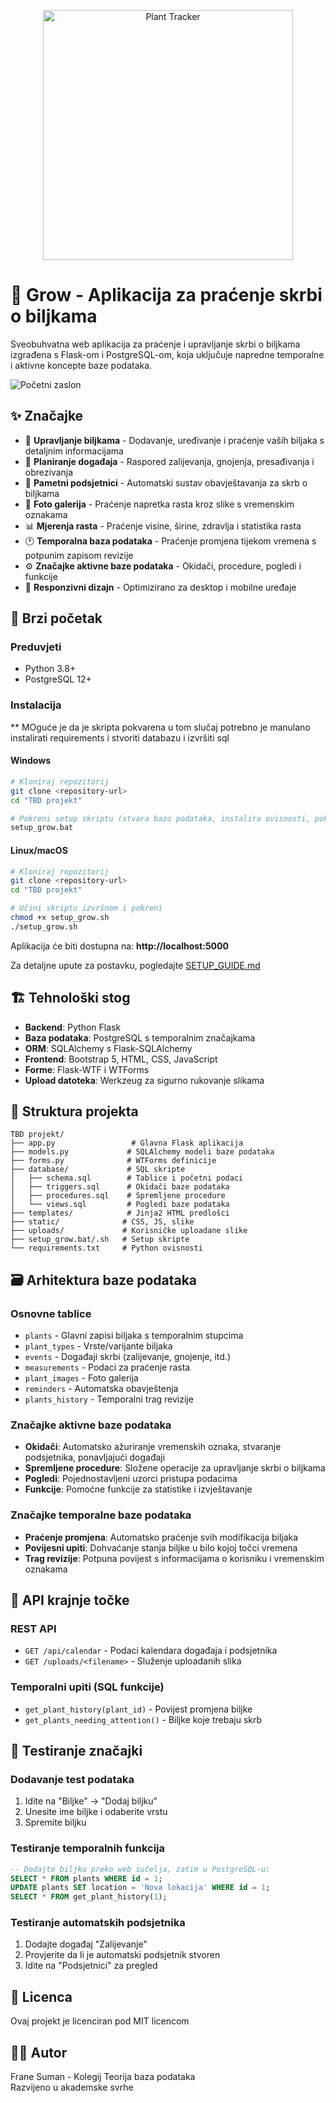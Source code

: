<p align="center">
<img src="static/img/full_logo.png" alt="Plant Tracker" width="auto" height="400" display: block>
</p> 

# 🌱 Grow - Aplikacija za praćenje skrbi o biljkama

Sveobuhvatna web aplikacija za praćenje i upravljanje skrbi o biljkama izgrađena s Flask-om i PostgreSQL-om, koja uključuje napredne temporalne i aktivne koncepte baze podataka.

![Početni zaslon](static/img/Snimka%20zaslona_22-6-2025_5275_127.0.0.1.jpeg)

## ✨ Značajke

- 🌿 **Upravljanje biljkama** - Dodavanje, uređivanje i praćenje vaših biljaka s detaljnim informacijama
- 📅 **Planiranje događaja** - Raspored zalijevanja, gnojenja, presađivanja i obrezivanja  
- 🔔 **Pametni podsjetnici** - Automatski sustav obavještavanja za skrb o biljkama
- 📸 **Foto galerija** - Praćenje napretka rasta kroz slike s vremenskim oznakama
- 📊 **Mjerenja rasta** - Praćenje visine, širine, zdravlja i statistika rasta
- 🕐 **Temporalna baza podataka** - Praćenje promjena tijekom vremena s potpunim zapisom revizije
- ⚙️ **Značajke aktivne baze podataka** - Okidači, procedure, pogledi i funkcije
- 📱 **Responzivni dizajn** - Optimizirano za desktop i mobilne uređaje

## 🚀 Brzi početak

### Preduvjeti
- Python 3.8+
- PostgreSQL 12+

### Instalacija
 ** MOguće je da je skripta pokvarena u tom slučaj potrebno je manulano instalirati requirements i stvoriti databazu i izvršiti sql
#### Windows
```bash
# Kloniraj repozitorij
git clone <repository-url>
cd "TBD projekt"

# Pokreni setup skriptu (stvara bazu podataka, instalira ovisnosti, pokreće app)
setup_grow.bat
```

#### Linux/macOS
```bash
# Kloniraj repozitorij
git clone <repository-url>
cd "TBD projekt"

# Učini skriptu izvršnom i pokreni
chmod +x setup_grow.sh
./setup_grow.sh
```

Aplikacija će biti dostupna na: **http://localhost:5000**

Za detaljne upute za postavku, pogledajte [SETUP_GUIDE.md](SETUP_GUIDE.md)

## 🏗️ Tehnološki stog

- **Backend**: Python Flask
- **Baza podataka**: PostgreSQL s temporalnim značajkama
- **ORM**: SQLAlchemy s Flask-SQLAlchemy  
- **Frontend**: Bootstrap 5, HTML, CSS, JavaScript
- **Forme**: Flask-WTF i WTForms
- **Upload datoteka**: Werkzeug za sigurno rukovanje slikama

## 📁 Struktura projekta

```
TBD projekt/
├── app.py                 # Glavna Flask aplikacija
├── models.py             # SQLAlchemy modeli baze podataka
├── forms.py              # WTForms definicije
├── database/             # SQL skripte
│   ├── schema.sql        # Tablice i početni podaci
│   ├── triggers.sql      # Okidači baze podataka
│   ├── procedures.sql    # Spremljene procedure
│   └── views.sql         # Pogledi baze podataka
├── templates/            # Jinja2 HTML predlošci
├── static/              # CSS, JS, slike
├── uploads/             # Korisničke uploadane slike
├── setup_grow.bat/.sh   # Setup skripte
└── requirements.txt     # Python ovisnosti
```

## 🗃️ Arhitektura baze podataka

### Osnovne tablice
- `plants` - Glavni zapisi biljaka s temporalnim stupcima
- `plant_types` - Vrste/varijante biljaka  
- `events` - Događaji skrbi (zalijevanje, gnojenje, itd.)
- `measurements` - Podaci za praćenje rasta
- `plant_images` - Foto galerija
- `reminders` - Automatska obavještenja
- `plants_history` - Temporalni trag revizije

### Značajke aktivne baze podataka
- **Okidači**: Automatsko ažuriranje vremenskih oznaka, stvaranje podsjetnika, ponavljajući događaji
- **Spremljene procedure**: Složene operacije za upravljanje skrbi o biljkama
- **Pogledi**: Pojednostavljeni uzorci pristupa podacima
- **Funkcije**: Pomoćne funkcije za statistike i izvještavanje

### Značajke temporalne baze podataka
- **Praćenje promjena**: Automatsko praćenje svih modifikacija biljaka
- **Povijesni upiti**: Dohvaćanje stanja biljke u bilo kojoj točci vremena
- **Trag revizije**: Potpuna povijest s informacijama o korisniku i vremenskim oznakama

## 🔧 API krajnje točke

### REST API
- `GET /api/calendar` - Podaci kalendara događaja i podsjetnika
- `GET /uploads/<filename>` - Služenje uploadanih slika

### Temporalni upiti (SQL funkcije)
- `get_plant_history(plant_id)` - Povijest promjena biljke
- `get_plants_needing_attention()` - Biljke koje trebaju skrb

## 🧪 Testiranje značajki

### Dodavanje test podataka
1. Idite na "Biljke" → "Dodaj biljku"
2. Unesite ime biljke i odaberite vrstu
3. Spremite biljku

### Testiranje temporalnih funkcija
```sql
-- Dodajte biljku preko web sučelja, zatim u PostgreSQL-u:
SELECT * FROM plants WHERE id = 1;
UPDATE plants SET location = 'Nova lokacija' WHERE id = 1;
SELECT * FROM get_plant_history(1);
```

### Testiranje automatskih podsjetnika
1. Dodajte događaj "Zalijevanje"
2. Provjerite da li je automatski podsjetnik stvoren
3. Idite na "Podsjetnici" za pregled



## 📄 Licenca

Ovaj projekt je licenciran pod MIT licencom

## 👨‍💻 Autor

Frane Suman - Kolegij Teorija baza podataka  
Razvijeno u akademske svrhe

